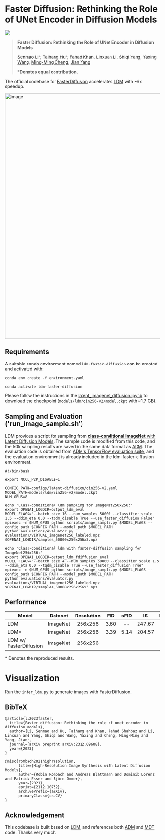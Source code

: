 # Faster Diffusion: Rethinking the Role of UNet Encoder in Diffusion Models

<a href='https://arxiv.org/abs/2312.09608'><img src='https://img.shields.io/badge/ArXiv-2306.05414-red'></a>

> **Faster Diffusion: Rethinking the Role of UNet Encoder in Diffusion Models**
>
> [Senmao Li](https://github.com/sen-mao)\*, [Taihang Hu](https://github.com/hutaiHang)\*, [Fahad Khan](https://sites.google.com/view/fahadkhans/home), [Linxuan Li](https://github.com/Potato-lover), [Shiqi Yang](https://www.shiqiyang.xyz/), [Yaxing Wang](https://yaxingwang.netlify.app/author/yaxing-wang/), [Ming-Ming Cheng](https://mmcheng.net/), [Jian Yang](https://scholar.google.com.hk/citations?user=6CIDtZQAAAAJ&hl=en)
>
> ***Denotes equal contribution.**

The official codebase for [FasterDiffusion](https://arxiv.org/abs/2312.09608) accelerates [LDM](https://github.com/CompVis/latent-diffusion/tree/main) with ~6x speedup.

[//]: # (## Introduction)

<img width="800" alt="image" src="assets/infer_ldm.jpg">

## Requirements

A suitable conda environment named `ldm-faster-diffusion` can be created
and activated with:

```
conda env create -f environment.yaml

conda activate ldm-faster-diffusion
```

Please follow the instructions in the [latent_imagenet_diffusion.ipynb](https://github.com/CompVis/latent-diffusion/blob/main/scripts/latent_imagenet_diffusion.ipynb) to download the checkpoint (`models/ldm/cin256-v2/model.ckpt` with ~1.7 GB).

## Sampling and Evaluation ('run_image_sample.sh')

LDM provides a script for sampling from [**class-conditional ImageNet** with Latent Diffusion Models](https://github.com/CompVis/latent-diffusion/blob/main/scripts/latent_imagenet_diffusion.ipynb).
The sample code is modified from this code, and the 50k sampling results are saved in the same data format as [ADM](https://github.com/openai/guided-diffusion/blob/main/scripts/classifier_sample.py).
The evaluation code is obtained from [ADM's TensorFlow evaluation suite](https://github.com/openai/guided-diffusion/tree/main/evaluations), and the evaluation environment is already included in the ldm-faster-diffusion environment.

```shell
#!/bin/bash

export NCCL_P2P_DISABLE=1

CONFIG_PATH=configs/latent-diffusion/cin256-v2.yaml
MODEL_PATH=models/ldm/cin256-v2/model.ckpt
NUM_GPUS=8

echo 'Class-conditional ldm sampling for ImageNet256x256:'
export OPENAI_LOGDIR=output_ldm_eval
MODEL_FLAGS="--batch_size 16 --num_samples 50000 --classifier_scale 1.5 --ddim_eta 0.0 --tqdm_disable True --use_faster_diffusion False"
mpiexec -n $NUM_GPUS python scripts/image_sample.py $MODEL_FLAGS --config_path $CONFIG_PATH --model_path $MODEL_PATH
python evaluations/evaluator.py evaluations/VIRTUAL_imagenet256_labeled.npz $OPENAI_LOGDIR/samples_50000x256x256x3.npz

echo 'Class-conditional ldm with faster-diffusion sampling for ImageNet256x256:'
export OPENAI_LOGDIR=output_ldm_fdiffusion_eval
MODEL_FLAGS="--batch_size 4 --num_samples 50000 --classifier_scale 1.5 --ddim_eta 0.0 --tqdm_disable True --use_faster_diffusion True"
mpiexec -n $NUM_GPUS python scripts/image_sample.py $MODEL_FLAGS --config_path $CONFIG_PATH --model_path $MODEL_PATH
python evaluations/evaluator.py evaluations/VIRTUAL_imagenet256_labeled.npz $OPENAI_LOGDIR/samples_50000x256x256x3.npz

```

## Performance

| Model                  | Dataset | Resolution  | FID  | sFID |   IS   | Precision | Recall | s/image |
|------------------------|:--------:|:---------:|:----:|:----:|:------:|:---------:|:------:|:-------:|
| LDM                    | ImageNet |  256x256  | 3.60 |  --  | 247.67 |   0.870   | 0.480  |   --    |
| LDM*                   | ImageNet | 256x256 | 3.39 | 5.14 | 204.57 |   0.825   | 0.534  |  7.951  |
| LDM w/ FasterDiffusion | ImageNet | 256x256  |      |      |        |           |        |         |

\* Denotes the reproduced results.

# Visualization

Run the `infer_ldm.py` to generate images with FasterDiffusion.

## BibTeX

```
@article{li2023faster,
  title={Faster diffusion: Rethinking the role of unet encoder in diffusion models},
  author={Li, Senmao and Hu, Taihang and Khan, Fahad Shahbaz and Li, Linxuan and Yang, Shiqi and Wang, Yaxing and Cheng, Ming-Ming and Yang, Jian},
  journal={arXiv preprint arXiv:2312.09608},
  year={2023}
}

@misc{rombach2021highresolution,
      title={High-Resolution Image Synthesis with Latent Diffusion Models}, 
      author={Robin Rombach and Andreas Blattmann and Dominik Lorenz and Patrick Esser and Björn Ommer},
      year={2021},
      eprint={2112.10752},
      archivePrefix={arXiv},
      primaryClass={cs.CV}
}
```

## Acknowledgement

This codebase is built based on [LDM](https://github.com/CompVis/latent-diffusion/tree/main), and references both [ADM](https://github.com/openai/guided-diffusion/tree/main) and [MDT](https://github.com/sail-sg/MDT/tree/main) code. Thanks very much.


